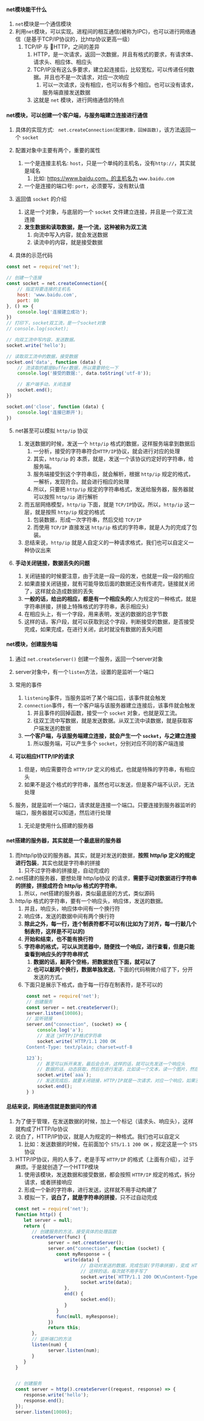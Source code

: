 


#### net模块能干什么
1. `net`模块是一个通信模块
2. 利用`net`模块，可以实现。进程间的相互通信(被称为IPC)，也可以进行网络通信（是基于TCP/IP协议的，比http协议更高一级）
   1. TCP/IP 与 HTTP，之间的差异
      1. HTTP，是一次请求，返回一次数据，并且有格式的要求，有请求体、请求头、相应体、相应头
      2. TCP/IP没有这么多要求，建立起连接后，比较宽松，可以传递任何数据。并且也不是一次请求，对应一次响应
         1. 可以一次请求，没有相应，也可以有多个相应。也可以没有请求，服务端直接发送数据
      3. 这就是 `net` 模块，进行网络通信的特点


#### net模块，可以创建一个客户端，与服务端建立连接进行通信
1. 具体的实现方式: ` net.createConnection(配置对象，回掉函数)`，该方法返回一个 `socket`
2. 配置对象中主要有两个，重要的属性
   1. 一个是连接主机名: `host`，只是一个单纯的主机名，没有`http://`，其实就是域名 
      1. 比如: https://www.baidu.com，的主机名为 `www.baidu.com`
   2. 一个是连接的端口号: `port`，必须要写，没有默认值
3. 返回值 `socket` 的介绍
   1. 这是一个对象，与底层的一个 `socket` 文件建立连接，并且是一个双工流连接
   2. **发生数据和读取数据，是一个流，这种被称为双工流**
      1. 向流中写入内容，就会发送数据
      2. 读流中的内容，就是接受数据

4. 具体的示范代码
```js
const net = require('net');

// 创建一个连接
const socket = net.createConnection({
    // 指定将要连接的主机名
    host: 'www.baidu.com',
    port: 80
}, () => {
    console.log('连接建立成功');
})
// 打印下，socket双工流，是一个socket对象
// console.log(socket);

// 向双工流中写内容，发送数据。
socket.write('hello');

// 读取双工流中的数据，接受数据
socket.on('data', function (data) {
    // 流读取的都是Buffer数据，所以需要转化一下
    console.log('接受的数据:', data.toString('utf-8'));

    // 客户端手动，关闭连接
    socket.end();
})

socket.on('close', function (data) {
    console.log('连接已断开');
})
```


5. net甚至可以模拟 `http/ip` 协议
   1. 发送数据的时候，发送一个 `http/ip` 格式的数据，这样服务端拿到数据后
      1. 一分析，接受的字符串符合`HTTP/IP`协议，就会进行对应的处理
      2. 其实，`http/ip` 的 本质，就是，发送一个该协议约定好的字符串，给服务端。
      3. 服务端接受到这个字符串后，就会解析，根据 `http/ip` 规定的格式，一解析，发现符合。就会进行相应的处理
      4. 所以，只要把 `http/ip` 规定的字符串格式，发送给服务器，服务器就可以按照 `http/ip` 进行解析
   2. 而五层网络模型，`http/ip` 下面，就是 `TCP/IP`协议。所以，`http/ip` 这一层，就是按照 `http/ip` 规定的格式
      1. 包装数据，形成一次字符串，然后交给 `TCP/IP`
      2. 而使用 `TCP/IP` 直接发送 `http/ip` 格式的字符串，就是人为的完成了包装。
   3. 总结来说，`http/ip` 就是人自定义的一种请求格式，我们也可以自定义一种协议出来


6. **手动关闭链接，数据丢失的问题**
   1. 关闭链接的时候要注意，由于流是一段一段的发，也就是一段一段的相应
   2. 如果直接关闭链接，就有可能导致后面的数据还没有传递完，链接就关闭了，这样就会造成数据的丢失
   3. **一般的话，给出的相应，都是有一个相应头的**(人为规定的一种格式，就是字符串拼接，拼接上特殊格式的字符串，表示相应头)
   4. 在相应头上，有一个字段，用来表明，发送的数据的总字节数
   5. 这样的话，客户段，就可以获取到这个字段，判断接受的数据，是否接受完成，如果完成，在进行关闭，此时就没有数据的丢失问题






#### net模块，创建服务端
1. 通过 `net.createServer()` 创建一个服务，返回一个server对象
2. server对象中，有一个`listen`方法，设置的是监听一个端口
3. 常用的事件
   1. `listening`事件，当服务监听了某个端口后，该事件就会触发
   2. `connection`事件，有一个客户端与该服务器建立连接后，该事件就会触发
      1. 并且事件的回掉函数，接受一个 `socket` 对象，也就是双工流。
      2. 往双工流中写数据，就是发送数据。从双工流中读数据，就是获取客户端发送的数据
   3. **一个客户端，与该服务端建立连接，就会产生一个 `socket`，与之建立连接**
      1. 所以服务端，可以产生多个 `socket`，分别对应不同的客户端连接
4. **可以相应HTTP/IP的请求**
   1. 但是，响应需要符合 `HTTP/IP` 定义的格式，也就是特殊的字符串，有相应头
   2. 如果不是这个格式的字符串，虽然也可以发送，但是客户端不认识，无法处理

5. 服务，就是监听一个端口，请求就是连接一个端口。只要连接到服务器监听的端口，服务器就可以知道，然后进行处理
   1. 无论是使用什么搭建的服务器



#### net搭建的服务器，其实就是一个最底层的服务器
1. 而http/ip协议的服务器。其实，就是对发送的数据，**按照 http/ip 定义的规定进行包装**，其实也就是字符串的拼接
   1. 只不过字符串的拼接是，自动完成的
2. net搭建的服务器，要想处理 http/ip协议 的请求，**需要手动对数据进行字符串的拼接，拼接成符合 http/ip 格式的字符串**。
   1. 所以，net搭建的服务器，类似最底层的方式，类似源码
3. http/ip 格式的字符串，要有一个响应头，响应体，发送的数据。
   1. 并且，响应头，响应体中间有一个换行符
   2. 响应体，发送的数据中间有两个换行符
   3. **除此之外，每一行，连个制表符都不可以有(比如为了对齐，每一行敲几个制表符，这样是不可以的)**
   4. **开始和结束，也不能有换行符**
   5. **字符串的格式，可以从浏览器中，随便找一个响应，进行查看，但是只能查看到响应头的字符串样式**
      1. **数据的话，敲两个空格，把数据放在下面，就可以了**
      2. **也可以敲两个换行，数据单独发送**，下面的代码稍微介绍了下，分开发送的方式。
   6. 下面只是展示下格式，由于每一行存在制表符，是不可以的
    ```js
        const net = require('net');
        // 创建服务
        const server = net.createServer();
        server.listen(10086);
        // 监听链接
        server.on("connection", (socket) => {
            console.log('a');
            // 发送 HTTP/IP格式字符串
            socket.write(`HTTP/1.1 200 OK
        Content-Type: text/plain; charset=utf-8

        123`);
            // 甚至可以拆开来发，最后会合并，这样的话，就可以先发送一个响应头
            // 数据的话，动态获取，然后在进行发送，比如读一个文本，读一个图片，然后把读取的数据进行发送
            socket.write(`aaa`);
            // 发送完成后，就要关闭链接，HTTP/IP就是一次请求，对应一个响应，如果没有关闭，客户端是拿不到数据的
            socket.end();
        } )
    ```


   
#### 总结来说，网络通信就是数据间的传递
1. 为了便于管理，在发送数据的时候，加上一个标记（请求头、响应头），这样就构成了HTTP/Ip协议
2. 说白了，HTTP/IP协议，就是人为规定的一种格式。我们也可以自定义
   1. 比如：发送数据的时候，在前面加个  `STS/1.1 200 OK` ，规定这是一个 `STS` 协议
3. HTTP/IP协议，用的人多了，老是手写 `HTTP/IP` 的格式（上面有介绍），过于麻烦。于是就创造了一个HTTP模块
   1. 使用该模块，发送数据和接受数据，都会按照 `HTTP/IP` 规定的格式，拆分请求，或者拼接响应
   2. 形成一个新的字符串，进行发送，这样就不用手动构建了
   3. 模拟一下，**说白了，就是字符串的拼接**，只不过自动完成
   ```js
   const net = require('net');
   function http() {
      let server = null;
      return {
         // 创建服务的方法，接受具体的处理函数
         createServer(func) {
               server = net.createServer();
               server.on("connection", function (socket) {
                  const myResponse = {
                     write(data) {
                           // 自动对发送的数据，完成包装(字符串拼接)，变成 HTTP/IP格式的 
                           // 这样的话，每次就不用手写了
                           socket.write(`HTTP/1.1 200 OK\nContent-Type: text/plain; charset=utf-8\n\n`);
                           socket.write(data);
                     },
                     end() {
                           socket.end();
                     }
                  }
                  func(null, myResponse);
               })
               return this;
         },
         // 监听端口的方法
         listen(num) {
               server.listen(num);
         }
      }
   }


   // 创建服务
   const server = http().createServer((request, response) => {
      response.write('hello');
      response.end();
   });
   server.listen(10086);
   ```